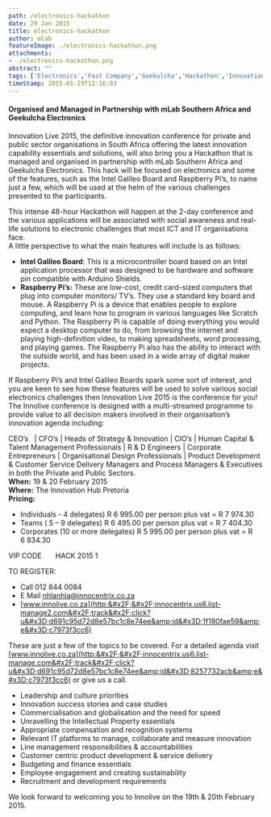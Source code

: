 ```yaml
---
path: /electronics-hackathon
date: 29 Jan 2015
title: electronics-hackathon
author: mlab
featureImage: ./electronics-hackathon.png
attachments: 
- ./electronics-hackathon.png
abstract: ""
tags: ['Electronics','Fast Company','Geekulcha','Hackathon','Innovation','mLab','Nunnovation','SAIS','The Innovation Hub']
timeStamp: 2015-01-29T12:16:03
---
```


#### Organised and Managed in Partnership with mLab Southern Africa and Geekulcha Electronics

Innovation Live 2015, the definitive innovation conference for private and public sector organisations in South Africa offering the latest innovation capability essentials and solutions, will also bring you a Hackathon that is managed and organised in partnership with mLab Southern Africa and Geekulcha Electronics. This hack will be focused on electronics and some of the features, such as the Intel Galileo Board and Raspberry Pi’s, to name just a few, which will be used at the helm of the various challenges presented to the participants.

This intense 48-hour Hackathon will happen at the 2-day conference and the various applications will be associated with social awareness and real-life solutions to electronic challenges that most ICT and IT organisations face.  
A little perspective to what the main features will include is as follows:

*   **Intel Galileo Board**: This is a microcontroller board based on an Intel application processor that was designed to be hardware and software pin compatible with Arduino Shields.
*   **Raspberry Pi’s:** These are low-cost, credit card-sized computers that plug into computer monitors&#x2F; TV’s. They use a standard key board and mouse. A Raspberry Pi is a device that enables people to explore computing, and learn how to program in various languages like Scratch and Python. The Raspberry Pi is capable of doing everything you would expect a desktop computer to do, from browsing the internet and playing high-definition video, to making spreadsheets, word processing, and playing games. The Raspberry Pi also has the ability to interact with the outside world, and has been used in a wide array of digital maker projects.

If Raspberry Pi’s and Intel Galileo Boards spark some sort of interest, and you are keen to see how these features will be used to solve various social electronics challenges then Innovation Live 2015 is the conference for you!  
The Innolive conference is designed with a multi-streamed programme to provide value to all decision makers involved in their organisation’s innovation agenda including:  
  
CEO’s   | CFO’s | Heads of Strategy &amp; Innovation | CIO’s | Human Capital &amp; Talent Management Professionals | R &amp; D Engineers | Corporate Entrepreneurs | Organisational Design Professionals | Product Development &amp; Customer Service Delivery Managers and Process Managers &amp; Executives in both the Private and Public Sectors.  
**When:** 19 &amp; 20 February 2015   
**Where:** The Innovation Hub Pretoria  
**Pricing:** 

*   Individuals - 4 delegates) R 6 995.00 per person plus vat &#x3D; R 7 974.30
*   Teams ( 5 – 9 delegates) R 6 495.00 per person plus vat &#x3D; R 7 404.30
*   Corporates (10 or more delegates) R 5 995.00 per person plus vat &#x3D; R 6 834.30

VIP CODE       HACK 2015 1  
   
TO REGISTER:

*   Call 012 844 0084
*   E Mail [nhlanhla@innocentrix.co.za](mailto:nhlanhla@innocentrix.co.za)
*   [www.innolive.co.za](http:&#x2F;&#x2F;innocentrix.us6.list-manage2.com&#x2F;track&#x2F;click?u&#x3D;d691c95d72d8e57bc1c8e74ee&amp;id&#x3D;1f180fae59&amp;e&#x3D;c7973f3cc6)

These are just a few of the topics to be covered. For a detailed agenda visit [www.innolive.co.za](http:&#x2F;&#x2F;innocentrix.us6.list-manage.com&#x2F;track&#x2F;click?u&#x3D;d691c95d72d8e57bc1c8e74ee&amp;id&#x3D;8257732acb&amp;e&#x3D;c7973f3cc6) or give us a call.

*   Leadership and culture priorities
*   Innovation success stories and case studies
*   Commercialisation and globalisation and the need for speed
*   Unravelling the Intellectual Property essentials
*   Appropriate compensation and recognition systems
*   Relevant IT platforms to manage, collaborate and measure innovation
*   Line management responsibilities &amp; accountabilities
*   Customer centric product development &amp; service delivery
*   Budgeting and finance essentials
*   Employee engagement and creating sustainability
*   Recruitment and development requirements

We look forward to welcoming you to Innolive on the 19th &amp; 20th February 2015.


